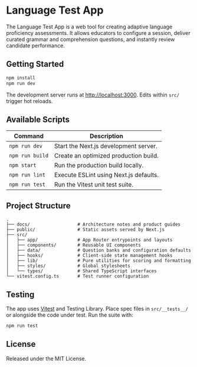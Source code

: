 # Language Test App

The Language Test App is a web tool for creating adaptive language proficiency assessments. It allows educators to configure a session, deliver curated grammar and comprehension questions, and instantly review candidate performance.

## Getting Started

```bash
npm install
npm run dev
```

The development server runs at [http://localhost:3000](http://localhost:3000). Edits within `src/` trigger hot reloads.

## Available Scripts

| Command | Description |
| ------- | ----------- |
| `npm run dev` | Start the Next.js development server. |
| `npm run build` | Create an optimized production build. |
| `npm start` | Run the production build locally. |
| `npm run lint` | Execute ESLint using Next.js defaults. |
| `npm run test` | Run the Vitest unit test suite. |

## Project Structure

```
.
├── docs/                  # Architecture notes and product guides
├── public/                # Static assets served by Next.js
├── src/
│   ├── app/               # App Router entrypoints and layouts
│   ├── components/        # Reusable UI components
│   ├── data/              # Question banks and configuration defaults
│   ├── hooks/             # Client-side state management hooks
│   ├── lib/               # Pure utilities for scoring and formatting
│   ├── styles/            # Global stylesheets
│   └── types/             # Shared TypeScript interfaces
└── vitest.config.ts       # Test runner configuration
```

## Testing

The app uses [Vitest](https://vitest.dev/) and Testing Library. Place spec files in `src/__tests__/` or alongside the code under test. Run the suite with:

```bash
npm run test
```

## License

Released under the MIT License.
